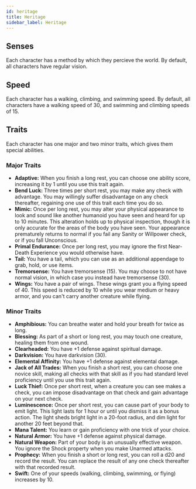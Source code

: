 ```yaml
---
id: heritage
title: Heritage
sidebar_label: Heritage
---
```


## Senses

Each character has a method by which they percieve the world. By default, all characters have regular vision.

## Speed

Each character has a walking, climbing, and swimming speed. By default, all characters have a walking speed of 30, and swimming and climbing speeds of 15.

## Traits

Each character has one major and two minor traits, which gives them special abilities.

### Major Traits

- **Adaptive:** When you finish a long rest, you can choose one ability score, increasing it by 1 until you use this trait again.
- **Bend Luck:** Three times per short rest, you may make any check with advantage. You may willingly suffer disadvantage on any check thereafter, regaining one use of this trait each time you do so.
- **Mimic:** Once per long rest, you may alter your physical appearance to look and sound like another humanoid you have seen and heard for up to 10 minutes. This alteration holds up to physical inspection, though it is only accurate for the areas of the body you have seen. Your appearance prematurely returns to normal if you fail any Sanity or Willpower check, or if you fall Unconscious.
- **Primal Endurance:** Once per long rest, you may ignore the first Near-Death Experience you would otherwise have.
- **Tail:** You have a tail, which you can use as an additional appendage to grab, hold, or use items.
- **Tremorsense:** You have tremorsense (15). You may choose to not have normal vision, in which case you instead have tremorsense (30).
- **Wings:** You have a pair of wings. These wings grant you a flying speed of 40. This speed is reduced by 10 while you wear medium or heavy armor, and you can't carry another creature while flying.

### Minor Traits

- **Amphibious:** You can breathe water and hold your breath for twice as long.
- **Blessing:** As part of a short or long rest, you may touch one creature, healing them from one wound.
- **Clearheaded:** You have +1 defense against spiritual damage.
- **Darkvision:** You have darkvision (30).
- **Elemental Affinity:** You have +1 defense against elemental damage.
- **Jack of All Trades:** When you finish a short rest, you can choose one novice skill, making all checks with that skill as if you had standard level proficiency until you use this trait again.
- **Luck Thief:** Once per short rest, when a creature you can see makes a check, you can impose disadvantage on that check and gain advantage on your next check.
- **Luminescence:** Once per short rest, you can cause part of your body to emit light. This light lasts for 1 hour or until you dismiss it as a bonus action. The light sheds bright light in a 20-foot radius, and dim light for another 20 feet beyond that.
- **Mana Talent:** You learn or gain proficiency with one trick of your choice.
- **Natural Armor:** You have +1 defense against physical damage.
- **Natural Weapon:** Part of your body is an unusually effective weapon. You ignore the Shock property when you make Unarmed attacks.
- **Prophecy:** When you finish a short or long rest, you can roll a d20 and record the result. You can replace the result of any one check thereafter with that recorded result.
- **Swift:** One of your speeds (walking, climbing, swimming, or flying) increases by 10.